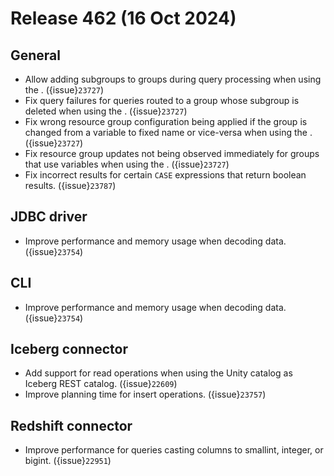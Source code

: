 # Release 462 (16 Oct 2024)

## General

* Allow adding subgroups to groups during query processing when using the
  [](db-resource-group-manager). ({issue}`23727`)
* Fix query failures for queries routed to a group whose subgroup is deleted
  when using the [](db-resource-group-manager). ({issue}`23727`)
* Fix wrong resource group configuration being applied if the group is changed
  from a variable to fixed name or vice-versa when using the
  [](db-resource-group-manager). ({issue}`23727`)
* Fix resource group updates not being observed immediately for groups that use
  variables when using the [](db-resource-group-manager). ({issue}`23727`)
* Fix incorrect results for certain `CASE` expressions that return boolean
  results. ({issue}`23787`)

## JDBC driver

* Improve performance and memory usage when decoding data. ({issue}`23754`)

## CLI

* Improve performance and memory usage when decoding data. ({issue}`23754`)

## Iceberg connector

* Add support for read operations when using the Unity catalog as Iceberg REST
  catalog. ({issue}`22609`)
* Improve planning time for insert operations. ({issue}`23757`)

## Redshift connector

* Improve performance for queries casting columns to smallint, integer, or
  bigint. ({issue}`22951`)
